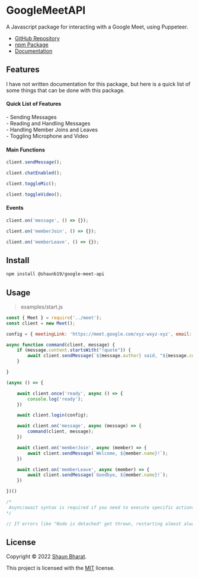 # GoogleMeetAPI
A Javascript package for interacting with a Google Meet, using Puppeteer.
 - [GitHub Repository](https://github.com/ShaunB56/GoogleMeetAPI)
 - [npm Package](https://www.npmjs.com/package/@shaunb19/google-meet-api)
 - [Documentation](https://shaunb56.github.io/GoogleMeetAPI)

## Features

I have not written documentation for this package, but here is a quick list of some things that can be done with this package.

#### Quick List of Features

\- Sending Messages <br>
\- Reading and Handling Messages <br>
\- Handling Member Joins and Leaves <br>
\- Toggling Microphone and Video <br>

#### Main Functions

```javascript
client.sendMessage();

client.chatEnabled();

client.toggleMic();

client.toggleVideo();
```

#### Events

```javascript
client.on('message', () => {});

client.on('memberJoin', () => {});

client.on('memberLeave', () => {});
```

## Install

```bash
npm install @shaunb19/google-meet-api
```

## Usage

> examples/start.js

```javascript
const { Meet } = require('../meet');
const client = new Meet();

config = { meetingLink: 'https://meet.google.com/xyz-wxyz-xyz', email: '', pw: '' };

async function command(client, message) {
    if (message.content.startsWith("!quote")) {
        await client.sendMessage(`${message.author} said, "${message.content.replace("!quote ", "")}" at ${message.time}`);
    }

}

(async () => {

    await client.once('ready', async () => {
        console.log('ready');
    })

    await client.login(config);

    await client.on('message', async (message) => {
        command(client, message);
    })

    await client.on('memberJoin', async (member) => {
        await client.sendMessage(`Welcome, ${member.name}!`);
    })

    await client.on('memberLeave', async (member) => {
        await client.sendMessage(`Goodbye, ${member.name}!`);
    })

})()

/*
 Async/await syntax is required if you need to execute specific actions with Puppeteer or don't want to be limited to only the events already implemented.
*/

// If errors like "Node is detached" get thrown, restarting almost always fixes most errors
```

## License

Copyright © 2022 [Shaun Bharat](https://github.com/ShaunB56).

This project is licensed with the [MIT](https://github.com/ShaunB56/GoogleMeetAPI/blob/main/LICENSE) license.
